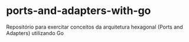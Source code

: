 # ports-and-adapters-with-go
Repositório para exercitar conceitos da arquitetura hexagonal (Ports and Adapters) utilizando Go
